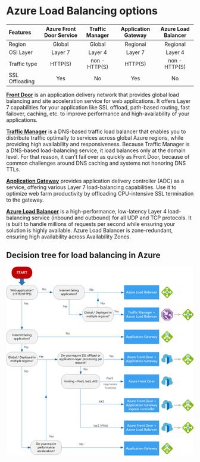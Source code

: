# Azure Load Balancing options

| Features | Azure Front Door Service | Traffic Manager | Application Gateway | Azure Load Balancer |
| :------ | :------:                 | :------:        | :------:            | :------:            |
| Region    |   Global  | Global    |   Regional    |   Regional |
| OSI Layer |   Layer 7 |   Layer 4 |     Layer 7 |   Layer 4 |
| Traffic type |    HTTP(S) |   non -HTTP(S)    |    HTTP(S) |   non -HTTP(S)    |
| SSL Offloading |  Yes |   No  |   Yes | No    |

[**Front Door**](https://docs.microsoft.com/en-us/azure/frontdoor/front-door-overview) is an application delivery network that provides global load balancing and site acceleration service for web applications. It offers Layer 7 capabilities for your application like SSL offload, path-based routing, fast failover, caching, etc. to improve performance and high-availability of your applications.

[**Traffic Manager**](https://docs.microsoft.com/en-us/azure/traffic-manager/traffic-manager-overview) is a DNS-based traffic load balancer that enables you to distribute traffic optimally to services across global Azure regions, while providing high availability and responsiveness. Because Traffic Manager is a DNS-based load-balancing service, it load balances only at the domain level. For that reason, it can't fail over as quickly as Front Door, because of common challenges around DNS caching and systems not honoring DNS TTLs.

[**Application Gateway**](https://docs.microsoft.com/en-us/azure/application-gateway/overview) provides application delivery controller (ADC) as a service, offering various Layer 7 load-balancing capabilities. Use it to optimize web farm productivity by offloading CPU-intensive SSL termination to the gateway.

[**Azure Load Balancer**](https://docs.microsoft.com/en-us/azure/load-balancer/load-balancer-overview) is a high-performance, low-latency Layer 4 load-balancing service (inbound and outbound) for all UDP and TCP protocols. It is built to handle millions of requests per second while ensuring your solution is highly available. Azure Load Balancer is zone-redundant, ensuring high availability across Availability Zones.

## Decision tree for load balancing in Azure

![Alt text](/images/load-balancing-decision-tree.jpg)